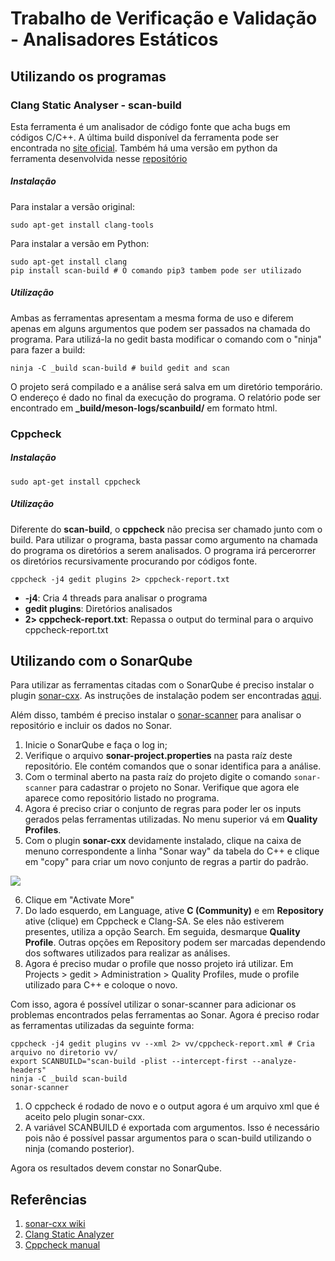 # Trabalho de Verificação e Validação - Analisadores Estáticos

## Utilizando os programas

### Clang Static Analyser - scan-build

Esta ferramenta é um analisador de código fonte que acha bugs em códigos C/C++. A última build disponível da ferramenta pode ser encontrada no [site oficial](https://clang-analyzer.llvm.org/). Também há uma versão em python da ferramenta desenvolvida nesse [repositório](https://github.com/rizsotto/scan-build)

##### Instalação
Para instalar a versão original:
```
sudo apt-get install clang-tools
```
Para instalar a versão em Python:

```
sudo apt-get install clang
pip install scan-build # O comando pip3 tambem pode ser utilizado
```

##### Utilização
Ambas as ferramentas apresentam a mesma forma de uso e diferem apenas em alguns argumentos que podem ser passados na chamada do programa. Para utilizá-la no gedit basta modificar o comando com o "ninja" para fazer a build:
```
ninja -C _build scan-build # build gedit and scan
```

O projeto será compilado e a análise será salva em um diretório temporário. O endereço é dado no final da execução do programa. O relatório pode ser encontrado em **_build/meson-logs/scanbuild/** em formato html.

### Cppcheck

##### Instalação

```
sudo apt-get install cppcheck
```

##### Utilização
Diferente do **scan-build**, o **cppcheck** não precisa ser chamado junto com o build. Para utilizar o programa, basta passar como argumento na chamada do programa os diretórios a serem analisados. O programa irá percerorrer os diretórios recursivamente procurando por códigos fonte.

```
cppcheck -j4 gedit plugins 2> cppcheck-report.txt
```

* **-j4**: Cria 4 threads para analisar o programa
* **gedit plugins**: Diretórios analisados
* **2> cppcheck-report.txt**: Repassa o output do terminal para o arquivo cppcheck-report.txt

## Utilizando com o SonarQube

Para utilizar as ferramentas citadas com o SonarQube é preciso instalar o plugin [sonar-cxx](https://github.com/SonarOpenCommunity/sonar-cxx). As instruções de instalação podem ser encontradas [aqui](https://github.com/SonarOpenCommunity/sonar-cxx/wiki/Installation).

Além disso, também é preciso instalar o [sonar-scanner](https://docs.sonarqube.org/display/SCAN/Analyzing+with+SonarQube+Scanner#AnalyzingwithSonarQubeScanner-Installation) para analisar o repositório e incluir os dados no Sonar.

1. Inicie o SonarQube e faça o log in;
2. Verifique o arquivo **sonar-project.properties** na pasta raíz deste repositório. Ele contém comandos que o sonar identifica para a análise.
3. Com o terminal aberto na pasta raíz do projeto digite o comando ```sonar-scanner``` para cadastrar o projeto no Sonar. Verifique que agora ele aparece como repositório listado no programa.
4. Agora é preciso criar o conjunto de regras para poder ler os inputs gerados pelas ferramentas utilizadas. No menu superior vá em **Quality Profiles**.
5. Com o plugin **sonar-cxx** devidamente instalado, clique na caixa de menuno correspondente a linha "Sonar way" da tabela do C++ e clique em "copy" para criar um novo conjunto de regras a partir do padrão.

![](vv_readme/copy-profile.jpg)

6. Clique em "Activate More"
7. Do lado esquerdo, em Language, ative **C (Community)** e em **Repository** ative (clique) em Cppcheck e Clang-SA. Se eles não estiverem presentes, utiliza a opção Search. Em seguida, desmarque **Quality Profile**. Outras opções em Repository podem ser marcadas dependendo dos softwares utilizados para realizar as análises.
8. Agora é preciso mudar o profile que nosso projeto irá utilizar. Em Projects > gedit > Administration > Quality Profiles, mude o profile utilizado para C++ e coloque o novo.

Com isso, agora é possível utilizar o sonar-scanner para adicionar os problemas encontrados pelas ferramentas ao Sonar. Agora é preciso rodar as ferramentas utilizadas da seguinte forma:

```
cppcheck -j4 gedit plugins vv --xml 2> vv/cppcheck-report.xml # Cria arquivo no diretorio vv/
export SCANBUILD="scan-build -plist --intercept-first --analyze-headers"
ninja -C _build scan-build
sonar-scanner
```

1. O cppcheck é rodado de novo e o output agora é um arquivo xml que é aceito pelo plugin sonar-cxx.
2. A variável SCANBUILD é exportada com argumentos. Isso é necessário pois não é possível passar argumentos para o scan-build utilizando o ninja (comando posterior).

Agora os resultados devem constar no SonarQube.


## Referências
1. [sonar-cxx wiki](https://github.com/SonarOpenCommunity/sonar-cxx/wiki)
2. [Clang Static Analyzer](https://clang-analyzer.llvm.org/scan-build.html)
3. [Cppcheck manual](http://cppcheck.sourceforge.net/manual.pdf)
